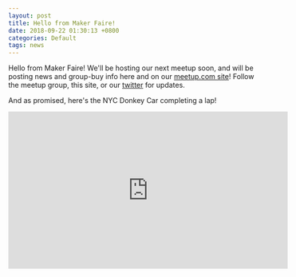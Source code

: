 ```yaml
---
layout: post
title: Hello from Maker Faire!
date: 2018-09-22 01:30:13 +0800
categories: Default
tags: news
---
```


Hello from Maker Faire! We'll be hosting our next meetup soon, and will be posting news and group-buy info here and on our [meetup.com site](https://www.meetup.com/DIY-Robocars-NYC/)! Follow the meetup group, this site, or our [twitter](https://twitter.com/diyrobocarsnyc) for updates.

And as promised, here's the NYC Donkey Car completing a lap!

<iframe width="560" height="315" src="https://www.youtube.com/embed/2F1G3pH6J9o" frameborder="0" allow="autoplay; encrypted-media" allowfullscreen></iframe>
